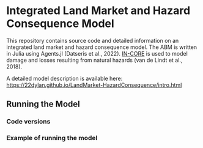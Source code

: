 # Integrated Land Market and Hazard Consequence Model

This repository contains source code and detailed information on an integrated land market and hazard consequence model. The ABM is written in Julia using Agents.jl (Datseris et al., 2022). [IN-CORE](https://incore.ncsa.illinois.edu) is used to model damage and losses resulting from natural hazards (van de Lindt et al., 2018).

A detailed model description is available here: https://22dylan.github.io/LandMarket-HazardConsequence/intro.html

## Running the Model

### Code versions

### Example of running the model
